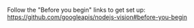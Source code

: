 Follow the "Before you begin" links to get set up: https://github.com/googleapis/nodejs-vision#before-you-begin